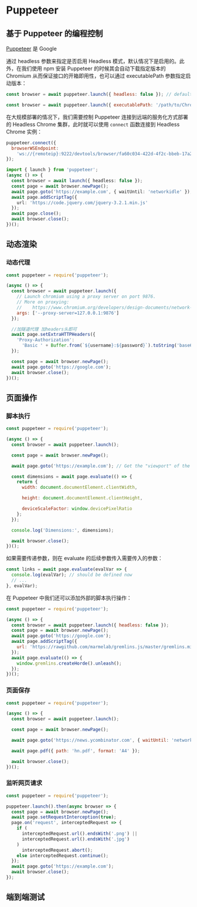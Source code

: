 # Puppeteer

## 基于 Puppeteer 的编程控制

[Puppeteer](https://github.com/GoogleChrome/puppeteer) 是 Google

通过 headless 参数来指定是否启用 Headless 模式，默认情况下是启用的。此外，在我们使用 npm 安装 Puppeteer 的时候其会自动下载指定版本的 Chromium 从而保证接口的开箱即用性，也可以通过 executablePath 参数指定启动版本：

```javascript
const browser = await puppeteer.launch({ headless: false }); // default is true

const browser = await puppeteer.launch({ executablePath: '/path/to/Chrome' });
```

在大规模部署的情况下，我们需要控制 Puppeteer 连接到远端的服务化方式部署的 Headless Chrome 集群，此时就可以使用 `connect` 函数连接到 Headless Chrome 实例：

```javascript
puppeteer.connect({
  browserWSEndpoint:
    'ws://{remoteip}:9222/devtools/browser/fa60c034-422d-4f2c-bbeb-17a2cfd690f2'
});
```

```typescript
import { launch } from 'puppeteer';
(async () => {
  const browser = await launch({ headless: false });
  const page = await browser.newPage();
  await page.goto('https://example.com', { waitUntil: 'networkidle' });
  await page.addScriptTag({
    url: 'https://code.jquery.com/jquery-3.2.1.min.js'
  });
  await page.close();
  await browser.close();
})();
```

## 动态渲染

### 动态代理

```javascript
const puppeteer = require('puppeteer');

(async () => {
  const browser = await puppeteer.launch({
    // Launch chromium using a proxy server on port 9876.
    // More on proxying:
    //    https://www.chromium.org/developers/design-documents/network-settings
    args: ['--proxy-server=127.0.0.1:9876']
  });

  //加隧道代理 加headers头即可
  await page.setExtraHTTPHeaders({
    'Proxy-Authorization':
      'Basic ' + Buffer.from(`${username}:${password}`).toString('base64')
  });

  const page = await browser.newPage();
  await page.goto('https://google.com');
  await browser.close();
})();
```

## 页面操作

### 脚本执行

```javascript
const puppeteer = require('puppeteer');

(async () => {
  const browser = await puppeteer.launch();

  const page = await browser.newPage();

  await page.goto('https://example.com'); // Get the "viewport" of the page, as reported by the page.

  const dimensions = await page.evaluate(() => {
    return {
      width: document.documentElement.clientWidth,

      height: document.documentElement.clientHeight,

      deviceScaleFactor: window.devicePixelRatio
    };
  });

  console.log('Dimensions:', dimensions);

  await browser.close();
})();
```

如果需要传递参数，则在 evaluate 的后续参数传入需要传入的参数：

```javascript
const links = await page.evaluate(evalVar => {
  console.log(evalVar); // should be defined now
  // ...
}, evalVar);
```

在 Puppeteer 中我们还可以添加外部的脚本执行操作：

```javascript
const puppeteer = require('puppeteer');

(async () => {
  const browser = await puppeteer.launch({ headless: false });
  const page = await browser.newPage();
  await page.goto('https://google.com');
  await page.addScriptTag({
    url: 'https://rawgithub.com/marmelab/gremlins.js/master/gremlins.min.js'
  });
  await page.evaluate(() => {
    window.gremlins.createHorde().unleash();
  });
})();
```

### 页面保存

```javascript
const puppeteer = require('puppeteer');

(async () => {
  const browser = await puppeteer.launch();

  const page = await browser.newPage();

  await page.goto('https://news.ycombinator.com', { waitUntil: 'networkidle' });

  await page.pdf({ path: 'hn.pdf', format: 'A4' });

  await browser.close();
})();
```

### 监听网页请求

```javascript
const puppeteer = require('puppeteer');

puppeteer.launch().then(async browser => {
  const page = await browser.newPage();
  await page.setRequestInterception(true);
  page.on('request', interceptedRequest => {
    if (
      interceptedRequest.url().endsWith('.png') ||
      interceptedRequest.url().endsWith('.jpg')
    )
      interceptedRequest.abort();
    else interceptedRequest.continue();
  });
  await page.goto('https://example.com');
  await browser.close();
});
```

## 端到端测试


